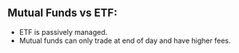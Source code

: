 ## Mutual Funds vs ETF:
- ETF is passively managed.
- Mutual funds can only trade at end of day and have higher fees.
